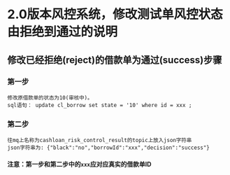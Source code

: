 2.0版本风控系统，修改测试单风控状态由拒绝到通过的说明
=======
修改已经拒绝(reject)的借款单为通过(success)步骤
------
### 第一步
    修改原借款单的状态为10(审核中)。
    sql语句： update cl_borrow set state = '10' where id = xxx ;
### 第二步
    往mq上名称为cashloan_risk_control_result的topic上放入json字符串
    json字符串为: {"black":"no","borrowId":"xxx","decision":"success"}
#### 注意：第一步和第二步中的`xxx`应对应真实的借款单ID
